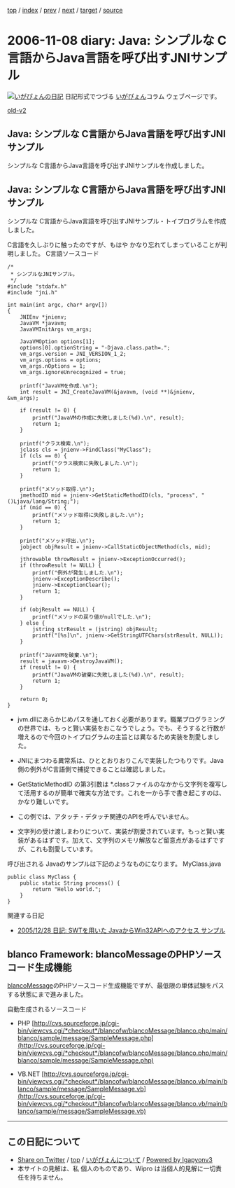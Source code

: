 [top](../index.html) 
 / [index](index.html) 
 / [prev](ig061107.html) 
 / [next](ig061109.html) 
 / [target](http://www.igapyon.jp/igapyon/diary/2006/ig061108.html) 
 / [source](https://github.com/igapyon/diary/blob/master/2006/ig061108.src.md) 

2006-11-08 diary: Java: シンプルな C言語からJava言語を呼び出すJNIサンプル
=====================================================================================================
[![いがぴょんの日記](http://www.igapyon.jp/igapyon/diary/images/iga200306s.jpg "いがぴょん")](http://www.igapyon.jp/igapyon/diary/memo/memoigapyon.html) 日記形式でつづる [いがぴょん](http://www.igapyon.jp/igapyon/diary/memo/memoigapyon.html)コラム ウェブページです。

[old-v2](ig061108-orig.html)

## Java: シンプルな C言語からJava言語を呼び出すJNIサンプル

シンプルな C言語からJava言語を呼び出すJNIサンプルを作成しました。


## Java: シンプルな C言語からJava言語を呼び出すJNIサンプル

シンプルな C言語からJava言語を呼び出すJNIサンプル・トイプログラムを作成しました。

C言語を久しぶりに触ったのですが、もはや かなり忘れてしまっていることが判明しました。
C言語ソースコード

      
```
/*
 * シンプルなJNIサンプル。
 */
#include "stdafx.h"
#include "jni.h"

int main(int argc, char* argv[])
{
    JNIEnv *jnienv;
    JavaVM *javavm;
    JavaVMInitArgs vm_args;

    JavaVMOption options[1];
    options[0].optionString = "-Djava.class.path=.";
    vm_args.version = JNI_VERSION_1_2;
    vm_args.options = options;
    vm_args.nOptions = 1;
    vm_args.ignoreUnrecognized = true;

    printf("JavaVMを作成.\n");
    int result = JNI_CreateJavaVM(&javavm, (void **)&jnienv, &vm_args);

    if (result != 0) {
        printf("JavaVMの作成に失敗しました(%d).\n", result);
        return 1;
    }

    printf("クラス検索.\n");
    jclass cls = jnienv->FindClass("MyClass");
    if (cls == 0) {
        printf("クラス検索に失敗しました.\n");
        return 1;
    }

    printf("メソッド取得.\n");
    jmethodID mid = jnienv->GetStaticMethodID(cls, "process", "()Ljava/lang/String;");
    if (mid == 0) {
        printf("メソッド取得に失敗しました.\n");
        return 1;
    }

    printf("メソッド呼出.\n");
    jobject objResult = jnienv->CallStaticObjectMethod(cls, mid);

    jthrowable throwResult = jnienv->ExceptionOccurred();
    if (throwResult != NULL) {
        printf("例外が発生しました.\n");
        jnienv->ExceptionDescribe();
        jnienv->ExceptionClear();
        return 1;
    }

    if (objResult == NULL) {
        printf("メソッドの戻り値がnullでした.\n");
    } else {
        jstring strResult = (jstring) objResult;
        printf("[%s]\n", jnienv->GetStringUTFChars(strResult, NULL));
    }
    
    printf("JavaVMを破棄.\n");
    result = javavm->DestroyJavaVM();
    if (result != 0) {
        printf("JavaVMの破棄に失敗しました(%d).\n", result);
        return 1;
    }

    return 0;
}
```

      

* jvm.dllにあらかじめパスを通しておく必要があります。職業プログラミングの世界では、もっと賢い実装をおこなうでしょう。でも、そうすると行数が増えるので今回のトイプログラムの主旨とは異なるため実装を割愛しました。
  
* JNIにまつわる異常系は、ひととおりおりこんで実装したつもりです。Java側の例外がC言語側で捕捉できることは確認しました。
  
* GetStaticMethodID の第3引数は *.classファイルのなかから文字列を複写して活用するのが簡単で確実な方法です。これを一から手で書き起こすのは、かなり難しいです。
  
* この例では、アタッチ・デタッチ関連のAPIを呼んでいません。
  
* 文字列の受け渡しまわりについて、実装が割愛されています。もっと賢い実装があるはずです。加えて、文字列のメモリ解放など留意点があるはずですが、これも割愛しています。

呼び出される Javaのサンプルは下記のようなものになります。
MyClass.java

      
```
public class MyClass {
    public static String process() {
        return "Hello world.";
    }
}
```

      

関連する日記

* [2005/12/28 日記: SWTを用いた JavaからWin32APIへのアクセス サンプル](../2005/ig051228.html)

## blanco Framework: blancoMessageのPHPソースコード生成機能

[blancoMessage](http://www.igapyon.jp/blanco/blancomessage.html)のPHPソースコード生成機能ですが、最低限の単体試験をパスする状態にまで進みました。

自動生成されるソースコード

* PHP
  [http://cvs.sourceforge.jp/cgi-bin/viewcvs.cgi/*checkout*/blancofw/blancoMessage/blanco.php/main/blanco/sample/message/SampleMessage.php](http://cvs.sourceforge.jp/cgi-bin/viewcvs.cgi/*checkout*/blancofw/blancoMessage/blanco.php/main/blanco/sample/message/SampleMessage.php)
  
* VB.NET
  [http://cvs.sourceforge.jp/cgi-bin/viewcvs.cgi/*checkout*/blancofw/blancoMessage/blanco.vb/main/blanco/sample/message/SampleMessage.vb](http://cvs.sourceforge.jp/cgi-bin/viewcvs.cgi/*checkout*/blancofw/blancoMessage/blanco.vb/main/blanco/sample/message/SampleMessage.vb)


----------------------------------------------------------------------------------------------------

## この日記について

* [Share on Twitter](https://twitter.com/intent/tweet?hashtags=igapyon%2Cdiary%2C%E3%81%84%E3%81%8C%E3%81%B4%E3%82%87%E3%82%93&text=Java%3A+%E3%82%B7%E3%83%B3%E3%83%97%E3%83%AB%E3%81%AA+C%E8%A8%80%E8%AA%9E%E3%81%8B%E3%82%89Java%E8%A8%80%E8%AA%9E%E3%82%92%E5%91%BC%E3%81%B3%E5%87%BA%E3%81%99JNI%E3%82%B5%E3%83%B3%E3%83%97%E3%83%AB&url=http%3A%2F%2Fwww.igapyon.jp%2Figapyon%2Fdiary%2F2006%2Fig061108.html) / [top](../index.html) / [いがぴょんについて](http://www.igapyon.jp/igapyon/diary/memo/memoigapyon.html) / [Powered by Igapyonv3](https://github.com/igapyon/igapyonv3)
* 本サイトの見解は、私 個人のものであり、Wipro は当個人的見解に一切責任を持ちません。 
